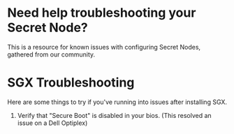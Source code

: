 # Need help troubleshooting your Secret Node?

This is a resource for known issues with configuring Secret Nodes, gathered from our community.


# SGX Troubleshooting

Here are some things to try if you've running into issues after installing SGX. 

1. Verify that "Secure Boot" is disabled in your bios. (This resolved an issue on a Dell Optiplex)